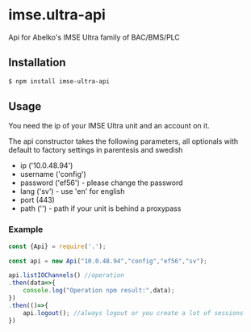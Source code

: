 imse.ultra-api
==============

Api for Abelko's IMSE Ultra family of BAC/BMS/PLC

## Installation

```sh
$ npm install imse-ultra-api
```

## Usage

You need the ip of your IMSE Ultra unit and an account on it.

The api constructor takes the following parameters, all optionals with default to factory settings in parentesis and swedish
* ip ('10.0.48.94')
* username ('config')
* password ('ef56') - please change the password
* lang ('sv') - use 'en' for english
* port (443) 
* path ('') - path if your unit is behind a proxypass

### Example
```js
const {Api} = require('.');

const api = new Api("10.0.48.94","config","ef56","sv");

api.listIOChannels() //operation
.then(data=>{
    console.log("Operation npm result:",data);
})
.then(()=>{
    api.logout(); //always logout or you create a lot of sessions
})
```